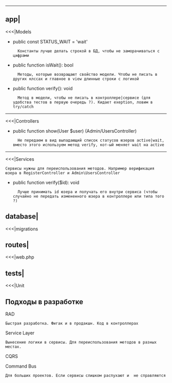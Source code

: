 


---
app|
---
<<<|Models
- public const STATUS_WAIT = 'wait'
        
        Константы лучше делать строкой в БД, чтобы не заморачиваться с цифрами
- public function isWait(): bool

        Методы, которые возвращают свойство модели. Чтобы не писать в других клссах и главное в view длинные строки с логикой
- public function verify(): void

        Метод в модели, чтобы не писать в контроллере|сервисе (для удобства тестов в первую очередь ?). Кидает exeption, ловим в try/catch
        
---
<<<|Controllers
- public function show(User $user) (Admin/UsersController)

        Не передаем в вид выпадающий список статусов юзеров active|wait, вместо этого используем метод verify, кот-ый меняет wait на active

---
<<<|Services

    Сервисы нужны для переиспользования методов. Например верификация юзера в RegisterController и Admin\UsersController
- public function verify($id): void

        Лучше принимать id юзера и получать его внутри сервиса (чтобы случайно не передать измененного юзера в контроллере или типа того ?)

database|
---
<<<|migrations

routes|
---
<<<|web.php

tests|
---
<<<|Unit


Подходы в разработке
---
RAD

    Быстрая разработка. Фигак и в продакшн. Код в контроллерах
Service Layer

    Вынесение логики в сервисы. Для переиспользования методов в разных местах.
CQRS

    
Command Bus

    Для больших проектов. Если сервисы слишком распухают и  не справляются
